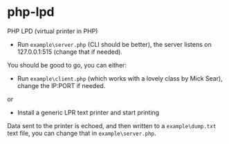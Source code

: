 php-lpd
=======

PHP LPD (virtual printer in PHP)

* Run `example\server.php` (CLI should be better), the server listens on 127.0.0.1:515 (change that if needed).

You should be good to go, you can either:

* Run `example\client.php` (which works with a lovely class by Mick Sear), change the IP:PORT if needed.

or

* Install a generic LPR text printer and start printing

Data sent to the printer is echoed, and then written to a `example\dump.txt` text file, you can change that in `example\server.php`.

